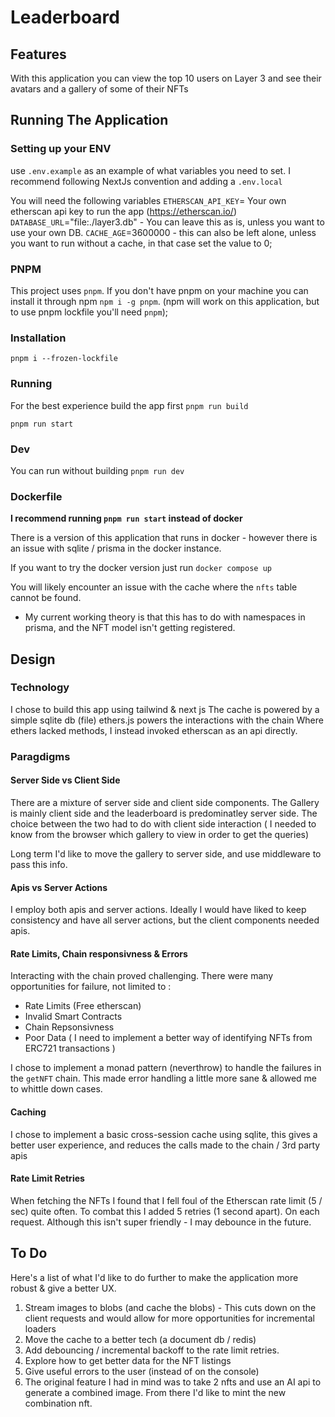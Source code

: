 # Leaderboard 

## Features
With this application you can view the top 10 users on Layer 3 and see their avatars and a gallery of some of their NFTs


## Running The Application

### Setting up your ENV
use `.env.example` as an example of what variables you need to set.
I recommend following NextJs convention and adding a `.env.local`

You will need the following variables
`ETHERSCAN_API_KEY`= Your own etherscan api key to run the app (https://etherscan.io/)
`DATABASE_URL`="file:./layer3.db" - You can leave this as is, unless you want to use your own DB. 
`CACHE_AGE`=3600000 - this can also be left alone, unless you want to run without a cache, in that case set the value to 0;

### PNPM
This project uses `pnpm`. If you don't have pnpm on your machine you can install it through npm `npm i -g pnpm`. (npm will work on this application, but to use pnpm lockfile you'll need `pnpm`);

### Installation

`pnpm i --frozen-lockfile` 

### Running 
For the best experience build the app first
`pnpm run build`

`pnpm run start`

### Dev
You can run without building `pnpm run dev`


### Dockerfile
**I recommend running `pnpm run start` instead of docker**

There is a version of this application that runs in docker - however there is an issue with sqlite / prisma in the docker instance.

If you want to try the docker version just run 
`docker compose up`

You will likely encounter an issue with the cache where the `nfts` table cannot be found. 
- My current working theory is that this has to do with namespaces in prisma, and the NFT model isn't getting registered. 

## Design 
### Technology
I chose to build this app using tailwind & next js
The cache is powered by a simple sqlite db (file)
ethers.js powers the interactions with the chain
Where ethers lacked methods, I instead invoked etherscan as an api directly.

### Paragdigms
#### Server Side vs Client Side
There are a mixture of server side and client side components.
The Gallery is mainly client side and the leaderboard is predominatley server side. 
The choice between the two had to do with client side interaction ( I needed to know from the browser which gallery to view in order to get the queries)

Long term I'd like to move the gallery to server side, and use middleware to pass this info.

#### Apis vs Server Actions
I employ both apis and server actions. Ideally I would have liked to keep consistency and have all server actions, but the client components needed apis.

#### Rate Limits, Chain responsivness & Errors
Interacting with the chain proved challenging. There were many opportunities for failure, not limited to :
- Rate Limits (Free etherscan)
- Invalid Smart Contracts
- Chain Repsonsivness 
- Poor Data ( I need to implement a better way of identifying NFTs from ERC721 transactions )

I chose to implement a monad pattern (neverthrow) to handle the failures in the `getNFT` chain. This made error handling a little more sane & allowed me to whittle down cases.

#### Caching 
I chose to implement a basic cross-session cache using sqlite, this gives a better user experience, and reduces the calls made to the chain / 3rd party apis

#### Rate Limit Retries
When fetching the NFTs I found that I fell foul of the Etherscan rate limit (5 / sec) quite often. To combat this I added 5 retries (1 second apart). On each request. Although this isn't super friendly - I may debounce in the future. 


## To Do
Here's a list of what I'd like to do further to make the application more robust & give a better UX.

1. Stream images to blobs (and cache the blobs) - This cuts down on the client requests and would allow for more opportunities for incremental loaders
2. Move the cache to a better tech (a document db / redis)
3. Add debouncing / incremental backoff to the rate limit retries.
4. Explore how to get better data for the NFT listings
5. Give useful errors to the user (instead of on the console)
6. The original feature I had in mind was to take 2 nfts and use an AI api to generate a combined image. From there I'd like to mint the new combination nft. 

